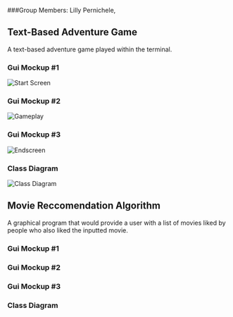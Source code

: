 ###Group Members: Lilly Pernichele, 
## Text-Based Adventure Game
A text-based adventure game played within the terminal.

### Gui Mockup #1
![Start Screen]()
### Gui Mockup #2
![Gameplay]()
### Gui Mockup #3
![Endscreen]()
### Class Diagram
![Class Diagram]()
## Movie Reccomendation Algorithm
A graphical program that would provide a user with a list of movies liked by people who also liked the inputted movie.

### Gui Mockup #1

### Gui Mockup #2

### Gui Mockup #3

### Class Diagram
